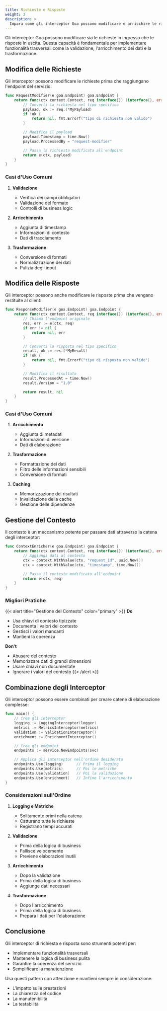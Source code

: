 ```yaml
---
title: Richieste e Risposte
weight: 3
description: >
  Impara come gli interceptor Goa possono modificare e arricchire le richieste e le risposte che attraversano il tuo servizio.
---
```


Gli interceptor Goa possono modificare sia le richieste in ingresso che le risposte in uscita. Questa capacità è fondamentale per implementare funzionalità trasversali come la validazione, l'arricchimento dei dati e la trasformazione.

## Modifica delle Richieste

Gli interceptor possono modificare le richieste prima che raggiungano l'endpoint del servizio:

```go
func RequestModifier(e goa.Endpoint) goa.Endpoint {
    return func(ctx context.Context, req interface{}) (interface{}, error) {
        // Converti la richiesta nel tipo specifico
        payload, ok := req.(*MyPayload)
        if !ok {
            return nil, fmt.Errorf("tipo di richiesta non valido")
        }

        // Modifica il payload
        payload.Timestamp = time.Now()
        payload.ProcessedBy = "request-modifier"

        // Passa la richiesta modificata all'endpoint
        return e(ctx, payload)
    }
}
```

### Casi d'Uso Comuni

1. **Validazione**
   - Verifica dei campi obbligatori
   - Validazione del formato
   - Controlli di business logic

2. **Arricchimento**
   - Aggiunta di timestamp
   - Informazioni di contesto
   - Dati di tracciamento

3. **Trasformazione**
   - Conversione di formati
   - Normalizzazione dei dati
   - Pulizia degli input

## Modifica delle Risposte

Gli interceptor possono anche modificare le risposte prima che vengano restituite al client:

```go
func ResponseModifier(e goa.Endpoint) goa.Endpoint {
    return func(ctx context.Context, req interface{}) (interface{}, error) {
        // Chiama l'endpoint originale
        res, err := e(ctx, req)
        if err != nil {
            return nil, err
        }

        // Converti la risposta nel tipo specifico
        result, ok := res.(*MyResult)
        if !ok {
            return nil, fmt.Errorf("tipo di risposta non valido")
        }

        // Modifica il risultato
        result.ProcessedAt = time.Now()
        result.Version = "1.0"

        return result, nil
    }
}
```

### Casi d'Uso Comuni

1. **Arricchimento**
   - Aggiunta di metadati
   - Informazioni di versione
   - Dati di elaborazione

2. **Trasformazione**
   - Formattazione dei dati
   - Filtro delle informazioni sensibili
   - Conversione di formati

3. **Caching**
   - Memorizzazione dei risultati
   - Invalidazione della cache
   - Gestione delle dipendenze

## Gestione del Contesto

Il contesto è un meccanismo potente per passare dati attraverso la catena degli interceptor:

```go
func ContextEnricher(e goa.Endpoint) goa.Endpoint {
    return func(ctx context.Context, req interface{}) (interface{}, error) {
        // Aggiungi dati al contesto
        ctx = context.WithValue(ctx, "request_id", uuid.New())
        ctx = context.WithValue(ctx, "timestamp", time.Now())

        // Passa il contesto modificato all'endpoint
        return e(ctx, req)
    }
}
```

### Migliori Pratiche

{{< alert title="Gestione del Contesto" color="primary" >}}
**Do**
- Usa chiavi di contesto tipizzate
- Documenta i valori del contesto
- Gestisci i valori mancanti
- Mantieni la coerenza

**Don't**
- Abusare del contesto
- Memorizzare dati di grandi dimensioni
- Usare chiavi non documentate
- Ignorare i valori del contesto
{{< /alert >}}

## Combinazione degli Interceptor

Gli interceptor possono essere combinati per creare catene di elaborazione complesse:

```go
func main() {
    // Crea gli interceptor
    logging := LoggingInterceptor(logger)
    metrics := MetricsInterceptor(metrics)
    validation := ValidationInterceptor()
    enrichment := EnrichmentInterceptor()

    // Crea gli endpoint
    endpoints := service.NewEndpoints(svc)

    // Applica gli interceptor nell'ordine desiderato
    endpoints.Use(logging)      // Prima il logging
    endpoints.Use(metrics)      // Poi le metriche
    endpoints.Use(validation)   // Poi la validazione
    endpoints.Use(enrichment)   // Infine l'arricchimento
}
```

### Considerazioni sull'Ordine

1. **Logging e Metriche**
   - Solitamente primi nella catena
   - Catturano tutte le richieste
   - Registrano tempi accurati

2. **Validazione**
   - Prima della logica di business
   - Fallisce velocemente
   - Previene elaborazioni inutili

3. **Arricchimento**
   - Dopo la validazione
   - Prima della logica di business
   - Aggiunge dati necessari

4. **Trasformazione**
   - Dopo l'arricchimento
   - Prima della logica di business
   - Prepara i dati per l'elaborazione

## Conclusione

Gli interceptor di richiesta e risposta sono strumenti potenti per:
- Implementare funzionalità trasversali
- Mantenere la logica di business pulita
- Garantire la coerenza del servizio
- Semplificare la manutenzione

Usa questi pattern con attenzione e mantieni sempre in considerazione:
- L'impatto sulle prestazioni
- La chiarezza del codice
- La manutenibilità
- La testabilità 